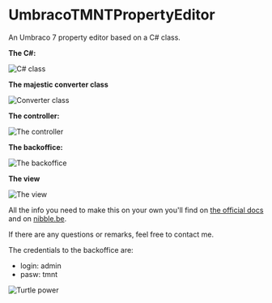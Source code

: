 UmbracoTMNTPropertyEditor
=========================

An Umbraco 7 property editor based on a C# class.

**The C#:**

![C# class](http://i.imgur.com/3SUHuGM.jpg "C# class")

**The majestic converter class**

![Converter class](http://i.imgur.com/erDKPB9.jpg "Convert class")

**The controller:**

![The controller](http://i.imgur.com/qcQ7LZK.jpg "The controller")

**The backoffice:**

![The backoffice](http://i.imgur.com/BQvlnf8.jpg "The backoffice")

**The view**

![The view](http://i.imgur.com/7zdTpqG.jpg "The view")

All the info you need to make this on your own you'll find on [the official docs](http://umbraco.github.io/Belle/#/api) and on [nibble.be](http://www.nibble.be/).

If there are any questions or remarks, feel free to contact me.

The credentials to the backoffice are:
- login: admin
- pasw: tmnt

![Turtle power](http://theactionelite.com/site/wp-content/uploads/2013/08/TMNT.jpg "Turtle power")
